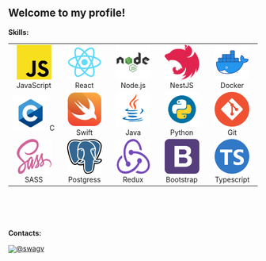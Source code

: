 ## Welcome to my profile!

**Skills:**

<table align="center" height="360">
	<tr>
		<td align="center" width="100">
			<img src="img/js.png" height="70px" width="70px">
			JavaScript
		</td>
		<td align="center" width="100">
			<img src="img/react.png" height="70px" width="70px">
			React
		</td>
		<td align="center" width="100">
			<img src="img/nodejs.png" height="70px" width="70px">
			Node.js
		</td>
		<td align="center" width="100">
			<img src="img/nestjs.png" height="70px" width="70px">
			NestJS
		</td>
		<td align="center" width="100">
			<img src="img/docker.png" height="70px" width="70px">
			Docker
		</td>
	</tr>
	<tr>
		<td align="center" width="100">
			<img src="img/c.png" height="70px" width="70px">
			C
		</td>
		<td align="center" width="100">
			<img src="img/swift.png" height="70px" width="70px">
			Swift
		</td>
		<td align="center" width="100">
			<img src="img/java.png" height="70px" width="70px">
			Java
		</td>
		<td align="center" width="100">
			<img src="img/python.png" height="70px" width="70px">
			Python
		</td>
		<td align="center" width="100">
			<img src="img/git.png" height="70px" width="70px">
			Git
		</td>
	</tr>
	<tr>
		<td align="center" width="100">
			<img src="img/sass.png" height="70px" width="70px">
			SASS
		</td>
		<td align="center" width="100">
			<img src="img/postgress.png" height="70px" width="70px">
			Postgress
		</td>
		<td align="center" width="100">
			<img src="img/redux.png" height="70px" width="70px">
			Redux
		</td>
		<td align="center" width="100">
			<img src="img/bootstrap.png" height="70px" width="70px">
			Bootstrap
		</td>
		<td align="center" width="100">
			<img src="img/typescript.png" height="70px" width="70px">
			Typescript
		</td>
	</tr>
</table>

**Contacts:**

<img src="https://1000logos.net/wp-content/uploads/2021/04/Telegram-logo.png" width="40px" align="center">[@swagv](https://t.me/swagv)
